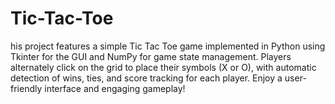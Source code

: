 # Tic-Tac-Toe
his project features a simple Tic Tac Toe game implemented in Python using Tkinter for the GUI and NumPy for game state management. Players alternately click on the grid to place their symbols (X or O), with automatic detection of wins, ties, and score tracking for each player. Enjoy a user-friendly interface and engaging gameplay!

